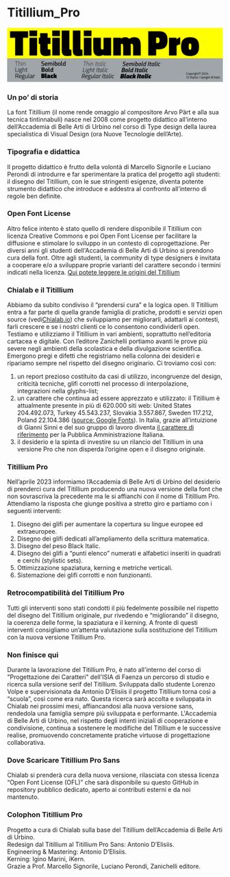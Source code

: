 
# Titillium_Pro

![Titillium Pro](/assets/images/Titillium.jpg "Titillium Pro")

### Un po’ di storia  
La font Titillium (il nome rende omaggio al compositore Arvo Pärt e alla sua tecnica tintinnabuli) nasce nel 2008 come progetto didattico all’interno dell’Accademia di Belle Arti di Urbino nel corso di Type design della laurea specialistica di Visual Design (ora Nuove Tecnologie dell’Arte). 



### Tipografia e didattica  
Il progetto didattico è frutto della volontà di Marcello Signorile e Luciano Perondi di introdurre e far sperimentare la pratica del progetto agli studenti: il disegno del Titillium, con le sue stringenti esigenze, diventa potente strumento didattico che introduce e addestra al confronto all’interno di regole ben definite.



### Open Font License  
Altro felice intento è stato quello di rendere disponibile il Titillium con licenza Creative Commons e poi Open Font License per facilitare la diffusione e stimolare lo sviluppo in un contesto di coprogettazione. Per diversi anni gli studenti dell'Accademia di Belle Arti di Urbino si prendono cura della font. Oltre agli studenti, la community di type designers è invitata a cooperare e/o a sviluppare proprie varianti del carattere secondo i termini indicati nella licenza.
[Qui potete leggere le origini del Titillium](https://nta.accademiadiurbino.it/titillium/)



### Chialab e il Titillium  
Abbiamo da subito condiviso il “prendersi cura” e la logica open. Il Titillium entra a far parte di quella grande famiglia di pratiche, prodotti e servizi open source (vedi[Chialab.io](https://www.chialab.io/)) che sviluppiamo per migliorarli, adattarli ai contesti, farli crescere e se i nostri clienti ce lo consentono condividerli open.
Testiamo e utilizziamo il Titillium in vari ambienti, soprattutto nell’editoria cartacea e digitale. Con l’editore Zanichelli portiamo avanti le prove più severe negli ambienti della scolastica e della divulgazione scientifica. Emergono pregi e difetti che registriamo nella colonna dei desideri e ripariamo sempre nel rispetto del disegno originario.
Ci troviamo così con:
1. un report prezioso costituito da casi di utilizzo, incongruenze del design, criticità tecniche, glifi corrotti nel processo di interpolazione, integrazioni nella glyphs-list;  
2. un carattere che continua ad essere apprezzato e utilizzato: il Titillium è attualmente presente in più di 620.000 siti web: United States 204.492.073, Turkey 45.543.237, Slovakia 3.557.867, Sweden 117.212, Poland 22.104.386 ([source: Google Fonts](https://fonts.google.com/specimen/Titillium+Web/about)). In Italia, grazie all’intuizione di Gianni Sinni e del suo gruppo di lavoro diventa [il carattere di riferimento](https://designers.italia.it/design-system/) per la Pubblica Amministrazione Italiana. 
3. il desiderio e la spinta di investire su un rilancio del Titillium in una versione Pro che non disperda l’origine open e il disegno originale. 



### Titillium Pro  
Nell’aprile 2023 informiamo l’Accademia di Belle Arti di Urbino del desiderio di prenderci cura del Titillium producendo una nuova versione della font che non sovrascriva la precedente ma le si affianchi con il nome di Titillium Pro. Attendiamo la risposta che giunge positiva a stretto giro e partiamo con i seguenti interventi:
1. Disegno dei glifi per aumentare la copertura su lingue europee ed extraeuropee.
2. Disegno dei glifi dedicati all’ampliamento della scrittura matematica.
3. Disegno del peso Black Italic.
4. Disegno dei glifi a “punti elenco” numerati e alfabetici inseriti in quadrati e cerchi (stylistic sets).
5. Ottimizzazione spaziatura, kerning e metriche verticali.
6. Sistemazione dei glifi corrotti e non funzionanti.



### Retrocompatibilità del Titillium Pro  
Tutti gli interventi sono stati condotti il più fedelmente possibile nel rispetto del disegno del Titillium originale, pur rivedendo e “migliorando” il disegno, la coerenza delle forme, la spaziatura e il kerning. A fronte di questi interventi consigliamo un’attenta valutazione sulla sostituzione del Titillium con la nuova versione Titillium Pro.



### Non finisce qui  
Durante la lavorazione del Titillium Pro, è nato all'interno del corso di "Progettazione dei Caratteri" dell'ISIA di Faenza un percorso di studio e ricerca sulla versione serif del Titillium. Sviluppata dallo studente Lorenzo Volpe e supervisionata da Antonio D’Elisiis il progetto Titillium torna così a “scuola”, così come era nato. Questa ricerca sarà accolta e sviluppata in Chialab nei prossimi mesi, affiancandosi alla nuova versione sans, rendedola una famiglia sempre più sviluppata e performante. L'Accademia di Belle Arti di Urbino, nel rispetto degli intenti iniziali di cooperazione e condivisione, continua a sostenere le modifiche del Titillium e le successive realise, promuovendo concretamente pratiche virtuose di progettazione collaborativa.   



### Dove Scaricare Titillium Pro Sans  
Chialab si prenderà cura della nuova versione, rilasciata con stessa licenza “Open Font License (OFL)” che sarà disponibile su questo GitHub in repository pubblico dedicato, aperto ai contributi esterni e da noi mantenuto.



### Colophon Titillium Pro  
Progetto a cura di Chialab sulla base del Titillium dell’Accademia di Belle Arti di Urbino.  
Redesign dal Titillium al Titillium Pro Sans: Antonio D’Elisiis.  
Engineering & Mastering: Antonio D’Elisiis.  
Kerning: Igino Marini, iKern.  
Grazie a Prof. Marcello Signorile, Luciano Perondi, Zanichelli editore.  
